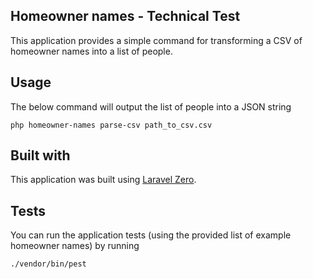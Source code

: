 ## Homeowner names - Technical Test

This application provides a simple command for transforming a CSV of homeowner names into a list of people.

## Usage

The below command will output the list of people into a JSON string

`php homeowner-names parse-csv path_to_csv.csv`

## Built with

This application was built using [Laravel Zero](https://github.com/laravel-zero/laravel-zero).

## Tests

You can run the application tests (using the provided list of example homeowner names) by running

`./vendor/bin/pest`